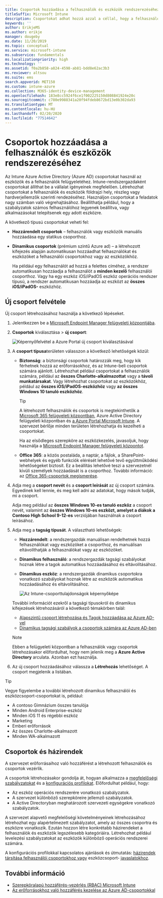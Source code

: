 ```yaml
---
title: Csoportok hozzáadása a felhasználók és eszközök rendszerezéséhez
titleSuffix: Microsoft Intune
description: Csoportokat adhat hozzá azzal a céllal, hogy a felhasználókat és az eszközöket földrajzi hely, részleg vagy hardvertulajdonságok alapján rendszerezhesse.
keywords: ''
author: ErikjeMS
ms.author: erikje
manager: dougeby
ms.date: 11/20/2019
ms.topic: conceptual
ms.service: microsoft-intune
ms.subservice: fundamentals
ms.localizationpriority: high
ms.technology: ''
ms.assetid: f0a2b858-a824-4598-ab81-bdd8e62ac3b3
ms.reviewer: altsou
ms.suite: ems
search.appverid: MET150
ms.custom: intune-azure
ms.collection: M365-identity-device-management
ms.openlocfilehash: 183e8cc5924f6ce1f002225150d808841924e20c
ms.sourcegitcommit: c780e9988341a20f94fdeb8672bd13e0b302da93
ms.translationtype: MT
ms.contentlocale: hu-HU
ms.lasthandoff: 02/20/2020
ms.locfileid: "77514642"
---
```

# <a name="add-groups-to-organize-users-and-devices"></a>Csoportok hozzáadása a felhasználók és eszközök rendszerezéséhez

Az Intune Azure Active Directory (Azure AD) csoportokat használ az eszközök és a felhasználók felügyeletéhez. Intune-rendszergazdaként csoportokat állíthat be a vállalat igényeinek megfelelően. Létrehozhat csoportokat a felhasználók és eszközök földrajzi hely, részleg vagy hardverjellemzők szerinti rendezéséhez. Használjon csoportokat a feladatok nagy számban való végrehajtásához. Beállíthatja például, hogy a szabályzatok számos felhasználóhoz legyenek beállítva, vagy alkalmazásokat telepítsenek egy adott eszközre.

A következő típusú csoportokat veheti fel:

- **Hozzárendelt csoportok** – felhasználók vagy eszközök manuális hozzáadása egy statikus csoporthoz. 
- **Dinamikus csoportok** (prémium szintű Azure ad) – a létrehozott kifejezés alapján automatikusan hozzáadhat felhasználókat és eszközöket a felhasználói csoportokhoz vagy az eszközökhöz.

  Ha például egy felhasználót ad hozzá a felettes címéhez, a rendszer automatikusan hozzáadja a felhasználót a **minden kezelő** felhasználói csoporthoz. Vagy ha egy eszköz iOS/iPadOS eszköz operációs rendszer típusú, a rendszer automatikusan hozzáadja az eszközt az **összes iOS/iPadOS-** eszközhöz.

## <a name="add-a-new-group"></a>Új csoport felvétele

Új csoport létrehozásához használja a következő lépéseket.

1. Jelentkezzen be a [Microsoft Endpoint Manager felügyeleti központjába](https://go.microsoft.com/fwlink/?linkid=2109431).
2. **Csoportok** kiválasztása > **új csoport**:

   ![Képernyőfelvétel a Azure Portal új csoport kiválasztásával](./media/groups-add/groups-add-new.png)

3. A **csoport típusa**területen válasszon a következő lehetőségek közül:

    - **Biztonság**: a biztonsági csoportok határozzák meg, hogy kik férhetnek hozzá az erőforrásokhoz, és az Intune-beli csoportok számára ajánlott. Létrehozhat például csoportokat a felhasználók számára, például az **összes Charlotte-alkalmazottat** vagy a **távoli munkatársakat**. Vagy létrehozhat csoportokat az eszközökhöz, például az **összes iOS/iPadOS-eszközhöz** vagy **az összes Windows 10 tanuló eszközhöz**.

        > [!TIP]
        > A létrehozott felhasználók és csoportok is megtekinthetők a [Microsoft 365 felügyeleti központban](https://admin.microsoft.com), Azure Active Directory felügyeleti központban és [a Azure Portal Microsoft Intune](https://go.microsoft.com/fwlink/?linkid=2090973). A szervezet bérlője minden területen létrehozhatja és kezelheti a csoportokat.
        >
        > Ha az elsődleges szerepköre az eszközkezelés, javasoljuk, hogy használja a [Microsoft Endpoint Manager felügyeleti központot](https://go.microsoft.com/fwlink/?linkid=2109431).

    - **Office 365**: a közös postaláda, a naptár, a fájlok, a SharePoint-webhelyek és egyéb funkciók elérését lehetővé tevő együttműködési lehetőségeket biztosít. Ez a beállítás lehetővé teszi a szervezetnél kívüli személyek hozzáadását is a csoporthoz. További információ: az [Office 365-csoportok megismerése](https://support.office.com/article/learn-about-office-365-groups-b565caa1-5c40-40ef-9915-60fdb2d97fa2).

4. Adja meg a **csoport nevét** és a **csoport leírását** az új csoport számára. Egyedinek kell lennie, és meg kell adni az adatokat, hogy mások tudják, mi a csoport.

    Adja meg például az **összes Windows 10-es tanuló eszköz** a csoport nevét, valamint az **összes Windows 10-es eszközt, amelyet a diákok a Contoso High School 9-12-es** verziójában használnak a csoport leírásához.

5. Adja meg a **tagság típusát**. A választható lehetőségek:

    - **Hozzárendelt**: a rendszergazdák manuálisan rendelhetnek hozzá felhasználókat vagy eszközöket a csoporthoz, és manuálisan eltávolíthatják a felhasználókat vagy az eszközöket.
    - **Dinamikus felhasználó**: a rendszergazdák tagsági szabályokat hoznak létre a tagok automatikus hozzáadásához és eltávolításához.
    - **Dinamikus eszköz**: a rendszergazdák dinamikus csoportokra vonatkozó szabályokat hoznak létre az eszközök automatikus hozzáadásához és eltávolításához.

        ![Az Intune-csoporttulajdonságok képernyőképe](./media/groups-add/groups-add-properties.png)

    További információt ezekről a tagsági típusokról és dinamikus kifejezések létrehozásáról a következő témakörben talál:

    - [Alapszintű csoport létrehozása és Tagok hozzáadása az Azure AD-vel](https://docs.microsoft.com/azure/active-directory/fundamentals/active-directory-groups-create-azure-portal)
    - [Dinamikus tagsági szabályok a csoportok számára az Azure AD-ben](https://docs.microsoft.com/azure/active-directory/users-groups-roles/groups-dynamic-membership)

    > [!NOTE]
    > Ebben a felügyeleti központban a felhasználók vagy csoportok létrehozásakor előfordulhat, hogy nem jelenik meg a **Azure Active Directory** arculata. Azonban ezt használja.

6. Az új csoport hozzáadásához válassza a **Létrehozás** lehetőséget. A csoport megjelenik a listában.

> [!TIP]
> Vegye figyelembe a további létrehozott dinamikus felhasználói és eszközcsoport-csoportokat is, például:
>
> - A contoso Gimnázium összes tanulója
> - Minden Android Enterprise-eszköz
> - Minden iOS 11 és régebbi eszköz
> - Marketing
> - Emberi erőforrások
> - Az összes Charlotte-alkalmazott
> - Minden WA-alkalmazott

## <a name="groups-and-policies"></a>Csoportok és házirendek

A szervezet erőforrásaihoz való hozzáférést a létrehozott felhasználók és csoportok vezérlik.

A csoportok létrehozásakor gondolja át, hogyan alkalmazza a [megfelelőségi szabályzatokat](../protect/device-compliance-get-started.md) és a [konfigurációs profilokat](../configuration/device-profiles.md). Előfordulhat például, hogy:

- Az eszköz operációs rendszerére vonatkozó szabályzatok.
- A szervezet különböző szerepköreire jellemző szabályzatok.
- A Active Directoryban meghatározott szervezeti egységekre vonatkozó szabályzatok.

A szervezet alapvető megfelelőségi követelményeinek létrehozásához létrehozhat egy alapértelmezett szabályzatot, amely az összes csoportra és eszközre vonatkozik. Ezután hozzon létre konkrétabb házirendeket a felhasználók és eszközök legszélesebb kategóriáira. Létrehozhat például levelezési szabályzatokat az eszközök különböző operációs rendszerei számára.

A konfigurációs profilokkal kapcsolatos ajánlások és útmutatás: [házirendek társítása felhasználói csoportokhoz vagy](../configuration/device-profile-assign.md#user-groups-vs-device-groups) eszközcsoport- [javaslatokhoz](../configuration/device-profile-create.md#recommendations).

## <a name="see-also"></a>További információ

- [Szerepköralapú hozzáférés-vezérlés (RBAC) Microsoft Intune](role-based-access-control.md)
- [Az erőforrásokhoz való hozzáférés kezelése az Azure AD-csoportokkal](https://docs.microsoft.com/azure/active-directory/active-directory-manage-groups)
